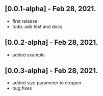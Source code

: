 ## [0.0.1-alpha] - Feb 28, 2021.

* first release
* todo: add test and docs

## [0.0.2-alpha] - Feb 28, 2021.

* added example

## [0.0.3-alpha] - Feb 28, 2021.

* added size parameter to cropper
* bug fixes